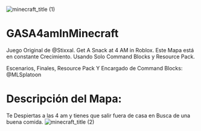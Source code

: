 ![minecraft_title (1)](https://github.com/user-attachments/assets/47a5ad0f-70c2-4a6f-95f6-9f598dc8b685)
# GASA4amInMinecraft
Juego Original de @Stixxal. Get A Snack at 4 AM in Roblox. Este Mapa está en constante Crecimiento. Usando Solo Command Blocks y Resource Pack.

Escenarios, Finales, Resource Pack Y Encargado de Command Blocks: @MLSplatoon
# Descripción del Mapa:
Te Despiertas a las 4 am y tienes que salir fuera de casa en Busca de una buena comida.
![minecraft_title (2)](https://github.com/user-attachments/assets/6444dcf4-7e3a-4198-b1cd-fe4ab6f083d3)
